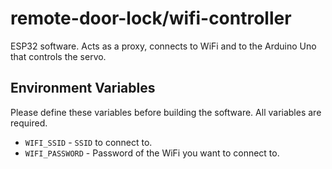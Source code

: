 # remote-door-lock/wifi-controller

ESP32 software. Acts as a proxy, connects to WiFi and to the Arduino Uno that controls the servo.

## Environment Variables

Please define these variables before building the software. All variables are required.

* `WIFI_SSID` - `SSID` to connect to.
* `WIFI_PASSWORD` - Password of the WiFi you want to connect to.
